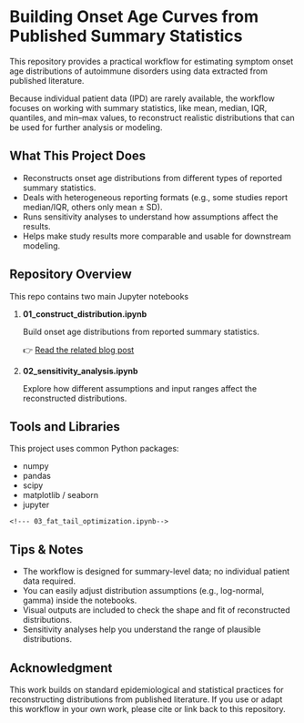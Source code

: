 # Building Onset Age Curves from Published Summary Statistics

This repository provides a practical workflow for estimating symptom onset age distributions of autoimmune disorders using data extracted from published literature.

Because individual patient data (IPD) are rarely available, the workflow focuses on working with summary statistics, like mean, median, IQR, quantiles, and min–max values, to reconstruct realistic distributions that can be used for further analysis or modeling.


## What This Project Does

- Reconstructs onset age distributions from different types of reported summary statistics.
- Deals with heterogeneous reporting formats (e.g., some studies report median/IQR, others only mean ± SD).
- Runs sensitivity analyses to understand how assumptions affect the results.
- Helps make study results more comparable and usable for downstream modeling.



## Repository Overview

This repo contains two main Jupyter notebooks

1. **01_construct_distribution.ipynb**
    
    Build onset age distributions from reported summary statistics.
    
    👉 [Read the related blog post](https://davidzhao1015.github.io/blog/2025/reconstruct-age-distribution/)
    
2. **02_sensitivity_analysis.ipynb**
    
    Explore how different assumptions and input ranges affect the reconstructed distributions.
    
<!--3. **03_fat_tail_optimization.ipynb**
    
    Fine-tune distribution parameters to better capture long tails in the data.-->
    

## Tools and Libraries

This project uses common Python packages:

- numpy
- pandas
- scipy
- matplotlib / seaborn
- jupyter

<!--Install everything with:

```
pip install -r requirements.txt
```-->

<!--## How to Run

1. **Clone this repository**:

```
git clone https://github.com/davidzhao1015/rebuild-age-distribution.git
cd <repo-name>
```

2. **Start Jupyter Lab or Notebook**:

```
jupyter lab
```
or

```
jupyter notebook
```

2. **Run the notebooks in order**:
    - 01_construct_distribution.ipynb
    - 02_sensitivity_analysis.ipynb-->
    <!--- 03_fat_tail_optimization.ipynb-->

## Tips & Notes

- The workflow is designed for summary-level data; no individual patient data required.
- You can easily adjust distribution assumptions (e.g., log-normal, gamma) inside the notebooks.
- Visual outputs are included to check the shape and fit of reconstructed distributions.
- Sensitivity analyses help you understand the range of plausible distributions.


<!--## ** License**

This project is released under the [MIT License](https://www.notion.so/LICENSE).-->


## Acknowledgment

This work builds on standard epidemiological and statistical practices for reconstructing distributions from published literature.
If you use or adapt this workflow in your own work, please cite or link back to this repository.
